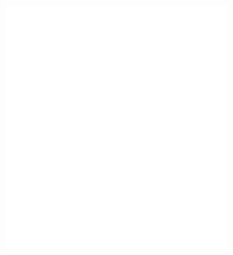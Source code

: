 <!-- If you're using "main" as default branch -->
![Metrics](https://github.com/SuwaidAslam/SuwaidAslam/blob/main/github-metrics.svg)
